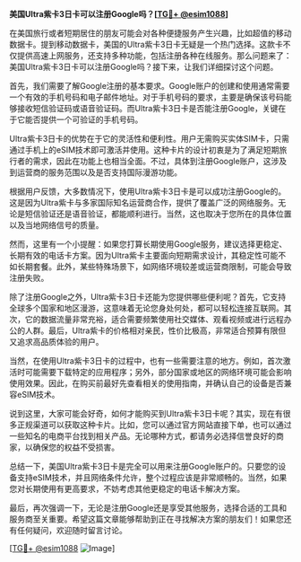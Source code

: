 **美国Ultra紫卡3日卡可以注册Google吗？[[TG💪+ @esim1088](https://t.me/s/esim1088)]**

在美国旅行或者短期居住的朋友可能会对各种便捷服务产生兴趣，比如超值的移动数据卡。提到移动数据卡，美国的Ultra紫卡3日卡无疑是一个热门选择。这款卡不仅提供高速上网服务，还支持多种功能，包括注册各种在线服务。那么问题来了：美国Ultra紫卡3日卡可以注册Google吗？接下来，让我们详细探讨这个问题。

首先，我们需要了解Google注册的基本要求。Google账户的创建和使用通常需要一个有效的手机号码和电子邮件地址。对于手机号码的要求，主要是确保该号码能够接收短信验证码或语音验证码。而Ultra紫卡3日卡是否能注册Google，关键在于它能否提供一个可验证的手机号码。

Ultra紫卡3日卡的优势在于它的灵活性和便利性。用户无需购买实体SIM卡，只需通过手机上的eSIM技术即可激活并使用。这种卡片的设计初衷是为了满足短期旅行者的需求，因此在功能上也相当全面。不过，具体到注册Google账户，这涉及到运营商的服务范围以及是否支持国际漫游功能。

根据用户反馈，大多数情况下，使用Ultra紫卡3日卡是可以成功注册Google的。这是因为Ultra紫卡与多家国际知名运营商合作，提供了覆盖广泛的网络服务。无论是短信验证还是语音验证，都能顺利进行。当然，这也取决于您所在的具体位置以及当地网络信号的质量。

然而，这里有一个小提醒：如果您打算长期使用Google服务，建议选择更稳定、长期有效的电话卡方案。因为Ultra紫卡主要面向短期需求设计，其稳定性可能不如长期套餐。此外，某些特殊场景下，如网络环境较差或运营商限制，可能会导致注册失败。

除了注册Google之外，Ultra紫卡3日卡还能为您提供哪些便利呢？首先，它支持全球多个国家和地区漫游，这意味着无论您身处何处，都可以轻松连接互联网。其次，它的数据流量非常充裕，适合需要频繁使用社交媒体、观看视频或进行远程办公的人群。最后，Ultra紫卡的价格相对亲民，性价比极高，非常适合预算有限但又追求高品质体验的用户。

当然，在使用Ultra紫卡3日卡的过程中，也有一些需要注意的地方。例如，首次激活时可能需要下载特定的应用程序；另外，部分国家或地区的网络环境可能会影响使用效果。因此，在购买前最好先查看相关的使用指南，并确认自己的设备是否兼容eSIM技术。

说到这里，大家可能会好奇，如何才能购买到Ultra紫卡3日卡呢？其实，现在有很多正规渠道可以获取这种卡片。比如，您可以通过官方网站直接下单，也可以通过一些知名的电商平台找到相关产品。无论哪种方式，都请务必选择信誉良好的商家，以确保您的权益不受损害。

总结一下，美国Ultra紫卡3日卡是完全可以用来注册Google账户的。只要您的设备支持eSIM技术，并且网络条件允许，整个过程应该是非常顺畅的。当然，如果您对长期使用有更高要求，不妨考虑其他更稳定的电话卡解决方案。

最后，再次强调一下，无论是注册Google还是享受其他服务，选择合适的工具和服务商至关重要。希望这篇文章能够帮助到正在寻找解决方案的朋友们！如果您还有任何疑问，欢迎随时留言讨论。

[[TG💪+ @esim1088](https://t.me/s/esim1088) ![Image](https://i.postimg.cc/4NQfJmqS/Snipaste-2025-05-13-00-14-12.png)]